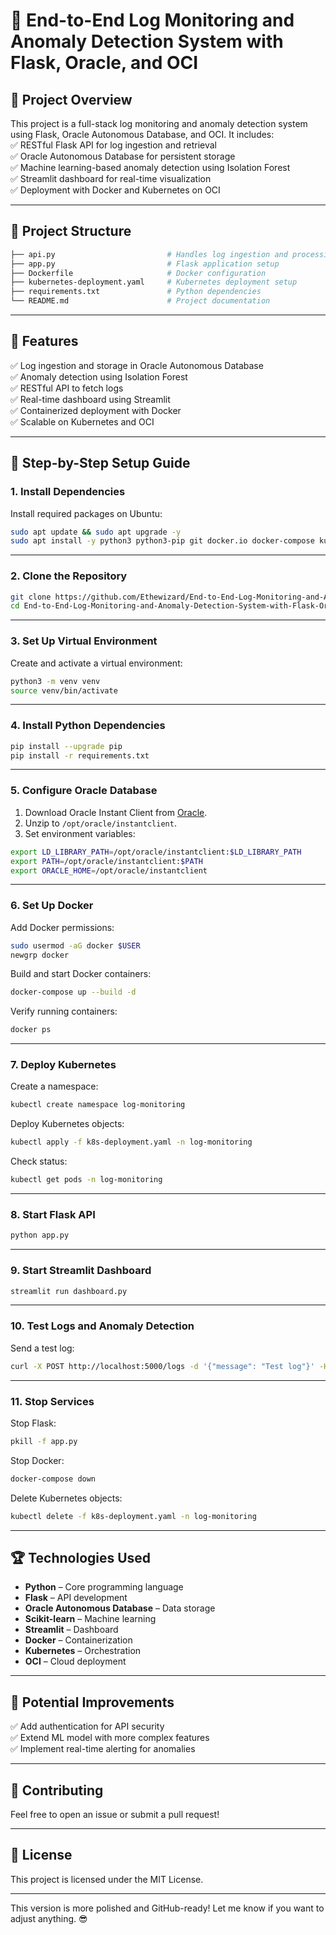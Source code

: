 # 🚀 End-to-End Log Monitoring and Anomaly Detection System with Flask, Oracle, and OCI  

## 📝 **Project Overview**  
This project is a full-stack log monitoring and anomaly detection system using Flask, Oracle Autonomous Database, and OCI. It includes:  
✅ RESTful Flask API for log ingestion and retrieval  
✅ Oracle Autonomous Database for persistent storage  
✅ Machine learning-based anomaly detection using Isolation Forest  
✅ Streamlit dashboard for real-time visualization  
✅ Deployment with Docker and Kubernetes on OCI  

---

## 📂 **Project Structure**  
```bash
├── api.py                         # Handles log ingestion and processing
├── app.py                         # Flask application setup
├── Dockerfile                     # Docker configuration
├── kubernetes-deployment.yaml     # Kubernetes deployment setup
├── requirements.txt               # Python dependencies
└── README.md                      # Project documentation
```

---

## 🎯 **Features**  
✅ Log ingestion and storage in Oracle Autonomous Database  
✅ Anomaly detection using Isolation Forest  
✅ RESTful API to fetch logs  
✅ Real-time dashboard using Streamlit  
✅ Containerized deployment with Docker  
✅ Scalable on Kubernetes and OCI  

---

## 🚀 **Step-by-Step Setup Guide**

### **1. Install Dependencies**  
Install required packages on Ubuntu:  
```bash
sudo apt update && sudo apt upgrade -y  
sudo apt install -y python3 python3-pip git docker.io docker-compose kubectl
```

---

### **2. Clone the Repository**  
```bash
git clone https://github.com/Ethewizard/End-to-End-Log-Monitoring-and-Anomaly-Detection-System-with-Flask-Oracle-and-OCI.git  
cd End-to-End-Log-Monitoring-and-Anomaly-Detection-System-with-Flask-Oracle-and-OCI
```

---

### **3. Set Up Virtual Environment**  
Create and activate a virtual environment:  
```bash
python3 -m venv venv  
source venv/bin/activate
```

---

### **4. Install Python Dependencies**  
```bash
pip install --upgrade pip  
pip install -r requirements.txt
```

---

### **5. Configure Oracle Database**  
1. Download Oracle Instant Client from [Oracle](https://www.oracle.com/database/technologies/instant-client.html).  
2. Unzip to `/opt/oracle/instantclient`.  
3. Set environment variables:  
```bash
export LD_LIBRARY_PATH=/opt/oracle/instantclient:$LD_LIBRARY_PATH  
export PATH=/opt/oracle/instantclient:$PATH  
export ORACLE_HOME=/opt/oracle/instantclient
```

---

### **6. Set Up Docker**  
Add Docker permissions:  
```bash
sudo usermod -aG docker $USER  
newgrp docker
```

Build and start Docker containers:  
```bash
docker-compose up --build -d
```

Verify running containers:  
```bash
docker ps
```

---

### **7. Deploy Kubernetes**  
Create a namespace:  
```bash
kubectl create namespace log-monitoring
```

Deploy Kubernetes objects:  
```bash
kubectl apply -f k8s-deployment.yaml -n log-monitoring
```

Check status:  
```bash
kubectl get pods -n log-monitoring
```

---

### **8. Start Flask API**  
```bash
python app.py
```

---

### **9. Start Streamlit Dashboard**  
```bash
streamlit run dashboard.py
```

---

### **10. Test Logs and Anomaly Detection**  
Send a test log:  
```bash
curl -X POST http://localhost:5000/logs -d '{"message": "Test log"}' -H "Content-Type: application/json"
```

---

### **11. Stop Services**  
Stop Flask:  
```bash
pkill -f app.py
```

Stop Docker:  
```bash
docker-compose down
```

Delete Kubernetes objects:  
```bash
kubectl delete -f k8s-deployment.yaml -n log-monitoring
```

---

## 🏆 **Technologies Used**  
- **Python** – Core programming language  
- **Flask** – API development  
- **Oracle Autonomous Database** – Data storage  
- **Scikit-learn** – Machine learning  
- **Streamlit** – Dashboard  
- **Docker** – Containerization  
- **Kubernetes** – Orchestration  
- **OCI** – Cloud deployment  

---

## 🚨 **Potential Improvements**  
✅ Add authentication for API security  
✅ Extend ML model with more complex features  
✅ Implement real-time alerting for anomalies  

---

## 🙌 **Contributing**  
Feel free to open an issue or submit a pull request!  

---

## 📄 **License**  
This project is licensed under the MIT License.  

---

This version is more polished and GitHub-ready! Let me know if you want to adjust anything. 😎
